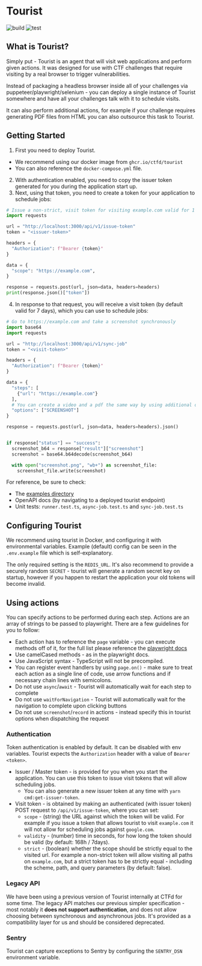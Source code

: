 # Tourist

![build](https://github.com/ctfd/tourist/actions/workflows/docker.yml/badge.svg)
![test](https://github.com/ctfd/tourist/actions/workflows/test.yml/badge.svg)

## What is Tourist?

Simply put - Tourist is an agent that will visit web applications and perform given actions.
It was designed for use with CTF challenges that require visiting by a real browser to trigger vulnerabilities.

Instead of packaging a headless browser inside all of your challenges via puppeteer/playwright/selenium - you can
deploy a single instance of Tourist somewhere and have all your challenges talk with it to schedule visits.

It can also perform additional actions, for example if your challenge requires generating PDF files from HTML
you can also outsource this task to Tourist.

## Getting Started

1. First you need to deploy Tourist. 
  * We recommend using our docker image from `ghcr.io/ctfd/tourist`
  * You can also reference the `docker-compose.yml` file.
2. With authentication enabled, you need to copy the issuer token generated for you during the application start up.
3. Next, using that token, you need to create a token for your application to schedule jobs:
```python
# Issue a non-strict, visit token for visiting example.com valid for 1 hour.
import requests

url = "http://localhost:3000/api/v1/issue-token"
token = "<issuer-token>"

headers = {
  "Authorization": f"Bearer {token}"
}

data = {
  "scope": "https://example.com",
}

response = requests.post(url, json=data, headers=headers)
print(response.json()["token"])
```

4. In response to that request, you will receive a visit token (by default valid for 7 days), which you can use to schedule jobs:

```python
# Go to https://example.com and take a screenshot synchronously
import base64
import requests

url = "http://localhost:3000/api/v1/sync-job"
token = "<visit-token>"

headers = {
  "Authorization": f"Bearer {token}"
}

data = {
  "steps": [
    {"url": "https://example.com"}
  ],
  # You can create a video and a pdf the same way by using additional options: "RECORD" and "PDF"
  "options": ["SCREENSHOT"]
}

response = requests.post(url, json=data, headers=headers).json()


if response["status"] == "success":
  screenshot_b64 = response["result"]["screenshot"]
  screenshot = base64.b64decode(screenshot_b64)

  with open("screenshot.png", "wb+") as screenshot_file:
    screenshot_file.write(screenshot)
```


For reference, be sure to check:

- The [examples directory](https://github.com/CTFd/tourist/tree/main/examples)
- OpenAPI docs (by navigating to a deployed tourist endpoint)
- Unit tests: `runner.test.ts`, `async-job.test.ts` and `sync-job.test.ts`

## Configuring Tourist

We recommend using tourist in Docker, and configuring it with environmental variables. Example (default) config can be
seen in the `.env.example` file which is self-explanatory.

The only required setting is the `REDIS_URL`. It's also recommend to provide a securely random `SECRET` - tourist will
generate a random secret key on startup, however if you happen to restart the application your old tokens will become
invalid.

## Using actions

You can specify actions to be performed during each step. Actions are an array of strings to be passed to playwright.
There are a few guidelines for you to follow:

- Each action has to reference the `page` variable - you can execute methods off of it, for the full list please reference the [playwright docs](https://playwright.dev/docs/api/class-page)
- Use camelCased methods - as in the playwright docs.
- Use JavaScript syntax - TypeScript will not be precompiled.
- You can register event handlers by using `page.on()` - make sure to treat each action as a single line of code, use arrow functions and if necessary chain lines with semicolons.
- Do not use `async`/`await` - Tourist will automatically wait for each step to complete
- Do not use `waitForNavigation` - Tourist will automatically wait for the navigation to complete upon clicking buttons
- Do not use `screenshot`/`record` in actions - instead specify this in tourist options when dispatching the request

### Authentication

Token authentication is enabled by default. It can be disabled with env variables. Tourist expects the `Authorization` header with a value of `Bearer <token>`.

- Issuer / Master token - is provided for you when you start the application. You can use this token to issue visit tokens that will allow scheduling jobs.
  - You can also generate a new issuer token at any time with `yarn cmd:get-issuer-token`.
- Visit token - is obtained by making an authenticated (with issuer token) POST request to `/api/v1/issue-token`, where you can set:
  - `scope` - (string) the URL against which the token will be valid. For example if you issue a token that allows tourist to visit `example.com` it will not allow for scheduling jobs against `google.com`.
  - `validity` - (number) time in seconds, for how long the token should be valid (by default: 168h / 7days).
  - `strict` - (boolean) whether the scope should be strictly equal to the visited url. For example a non-strict token will allow visiting all paths on `example.com`, but a strict token has to be strictly equal - including the scheme, path, and query parameters (by default: false).

### Legacy API

We have been using a previous version of Tourist internally at CTFd for some time. The legacy API matches our previous
simpler specification - most notably it **does not support authentication**, and does not allow choosing between
synchronous and asynchronous jobs. It's provided as a compatibility layer for us and should be considered deprecated.

### Sentry

Tourist can capture exceptions to Sentry by configuring the `SENTRY_DSN` environment variable.
